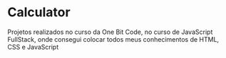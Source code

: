 # Calculator
Projetos realizados no curso da One Bit Code, no curso de JavaScript FullStack, onde consegui colocar todos meus conhecimentos de HTML, CSS e JavaScript

